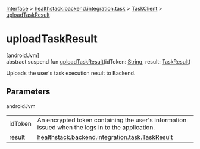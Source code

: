 
[Interface](../../../index.html) > [healthstack.backend.integration.task](../index.html) > [TaskClient](index.html) > [uploadTaskResult](upload-task-result.html)



# uploadTaskResult



[androidJvm]\
abstract suspend fun [uploadTaskResult](upload-task-result.html)(idToken: [String](https://kotlinlang.org/api/latest/jvm/stdlib/kotlin/-string/index.html), result: [TaskResult](../-task-result/index.html))



Uploads the user's task execution result to Backend.



## Parameters


androidJvm

| | |
|---|---|
| idToken | An encrypted token containing the user's information issued when the logs in to the application. |
| result | [healthstack.backend.integration.task.TaskResult](../-task-result/index.html) |




